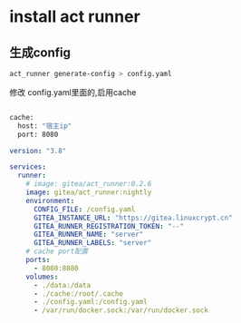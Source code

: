 # install act runner

## 生成config

````bash
act_runner generate-config > config.yaml
````

修改 config.yaml里面的,启用cache

````bash

cache:
  host: "宿主ip"
  port: 8080
````

````yaml
version: "3.8"

services:
  runner:
    # image: gitea/act_runner:0.2.6
    image: gitea/act_runner:nightly
    environment:
      CONFIG_FILE: /config.yaml
      GITEA_INSTANCE_URL: "https://gitea.linuxcrypt.cn"
      GITEA_RUNNER_REGISTRATION_TOKEN: "--"
      GITEA_RUNNER_NAME: "server"
      GITEA_RUNNER_LABELS: "server"
    # cache port配置
    ports:
      - 8080:8080
    volumes:
      - ./data:/data
      - ./cache:/root/.cache
      - ./config.yaml:/config.yaml
      - /var/run/docker.sock:/var/run/docker.sock
````
